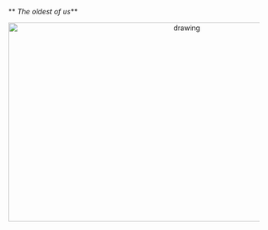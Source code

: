 

** _The oldest of us_**
<p align="center">



<img src="https://i.imgur.com/lvWKNlM.png" alt="drawing" width="700" height="400"/>

